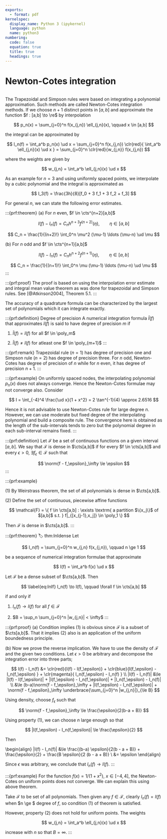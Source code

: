 ```yaml
---
exports:
  - format: pdf
kernelspec:
  display_name: Python 3 (ipykernel)
  language: python
  name: python3
numbering:
  code: false
  equation: true
  title: true
  headings: true
---
```


# Newton-Cotes integration

```{include} math.md
```

The Trapezoidal and Simpson rules were based on integrating a polynomial approximation. Such methods are called Newton-Cotes integration methods.  If we choose $n+1$ distinct points in $[a,b]$ and approximate the function $f : [a,b] \to \re$ by interpolation

$$
p_n(x) = \sum_{j=0}^n f(x_{j,n}) \ell_{j,n}(x), \qquad x \in [a,b]
$$ 

the integral can be approximated by

$$
I_n(f) = \int_a^b p_n(x) \ud x = \sum_{j=0}^n f(x_{j,n}) \clr{red}{ \int_a^b \ell_{j,n}(x) \ud x } = \sum_{j=0}^n \clr{red}{w_{j,n}} f(x_{j,n})
$$

where the weights are given by 

$$
w_{j,n} = \int_a^b \ell_{j,n}(x) \ud x
$$ 

As an example for $n=3$ and using uniformly spaced points, we interpolate by a cubic polynomial and the integral is approximated as

$$
I_3(f) = \frac{3h}{8}[f_0 + 3 f_1 + 3 f_2 + f_3]
$$ 

For general $n$, we can state the following error estimates.

:::{prf:theorem}
\(a\) For $n$ even, $f \in \cts^{n+2}[a,b]$

$$
I(f) - I_n(f) = C_n h^{n+3} f^{(n+2)}(\eta), \qquad \eta \in [a,b]
$$

$$
C_n = \frac{1}{(n+2)!} \int_0^n \mu^2 (\mu-1) \ldots (\mu-n) \ud \mu
$$

(b) For $n$ odd and $f \in \cts^{n+1}[a,b]$

$$
I(f) - I_n(f) = C_n h^{n+2} f^{(n+1)}(\eta), \qquad \eta \in [a,b]
$$

$$
C_n = \frac{1}{(n+1)!} \int_0^n \mu (\mu-1) \ldots (\mu-n) \ud \mu
$$
:::

:::{prf:proof}
The proof is based on using the interpolation error estimate and integral mean value theorem as was done for trapezoidal and Simpson rules. See [@Atkinson2004], Theorem 5.1.
:::

The accuracy of a quadrature formula can be characterized by the largest set of polynomials which it can integrate exactly.

:::{prf:definition} Degree of precision
A numerical integration formula $\tilde{I}(f)$ that approximates $I(f)$ is said to have degree of precision $m$ if

1.  $\tilde{I}(f) = I(f)$ for all $f \in \poly_m$

2.  $\tilde{I}(f) \ne I(f)$ for atleast one $f \in \poly_{m+1}$
:::

:::{prf:remark}
Trapezoidal rule ($n=1$) has degree of precision one and Simpson rule ($n=2$) has degree of precision three. For $n$ odd, Newton-Cotes has degree of precision of $n$ while for $n$ even, it has degree of precision $n+1$.
:::

:::{prf:example}
On uniformly spaced nodes, the interpolating polynomial $p_n(x)$ does not always converge. Hence the Newton-Cotes formulae may not converge also. Consider

$$
I = \int_{-4}^4 \frac{\ud x}{1 + x^2} = 2 \tan^{-1}(4) \approx 2.6516
$$

Hence it is not advisable to use Newton-Cotes rule for large degree $n$.  However, we can use moderate but fixed degree of the interpolating polynomial and build a composite rule. The convergence here is obtained as the length of the sub-intervals tends to zero but the polynomial degree in each sub-interval remains fixed.
:::

:::{prf:definition}
Let $\mathcal{F}$ be a set of continuous functions on a given interval $[a,b]$. We say that $\mathcal{F}$ is dense in $\cts[a,b]$ if for every $f \in \cts[a,b]$ and every $\epsilon > 0$, $\exists f_\epsilon \in \mathcal{F}$ such that

$$
\norm{f - f_\epsilon}_\infty \le \epsilon
$$
:::

:::{prf:example}

(1) By Weirstrass theorem, the set of all polynomials is dense in $\cts[a,b]$. 

(2) Define the set of continuous, piecewise affine functions

$$
\mathcal{F} = \{ f \in \cts[a,b] : \exists \textrm{ a partition $\{x_j\}$ of $[a,b]$ s.t. } f|_{[x_{j-1},x_j]} \in \poly_1 \}
$$

Then $\mathcal{F}$ is dense in $\cts[a,b]$.
:::

:::{prf:theorem}
:label: thm:InIdense
Let 

$$
I_n(f) = \sum_{j=0}^n w_{j,n} f(x_{j,n}), \qquad n \ge 1
$$ 

be a sequence of numerical integration formulae that approximate

$$
I(f) = \int_a^b f(x) \ud x
$$ 

Let $\mathcal{F}$ be a dense subset of $\cts[a,b]$. Then 

$$
\label{eq:InIf}
I_n(f) \to I(f), \qquad \forall f \in \cts[a,b]
$$ 

if and only if

1. $I_n(f) \to I(f)$ for all $f \in \mathcal{F}$

1. $B = \sup_n \sum_{j=0}^n |w_{j,n}| < \infty$
:::

:::{prf:proof}
(a) Condition [](#eq:InIf) implies (1) is obvious since $\mathcal{F}$ is a subset of $\cts[a,b]$. That it implies (2) also is an application of the uniform boundedness principle.

(b) Now we prove the reverse implication. We have to use the density of  $\mathcal{F}$ and the given two conditions. Let $\epsilon > 0$ be arbitrary and decompose the integration error into three parts;

$$
I(f) - I_n(f) &= \clr{red}{I(f) - I(f_\epsilon)} + \clr{blue}{I(f_\epsilon)  - I_n(f_\epsilon) } + \clr{magenta}{ I_n(f_\epsilon) - I_n(f) } \\
|I(f) - I_n(f)| 
&\le |I(f) - I(f_\epsilon)| + |I(f_\epsilon)  - I_n(f_\epsilon)| + |I_n(f_\epsilon) - I_n(f)| \\
&\le (b-a)\norm{f - f_\epsilon}_\infty + |I(f_\epsilon)  - I_n(f_\epsilon)| + \norm{f - f_\epsilon}_\infty \underbrace{\sum_{j=0}^n |w_{j,n}|}_{\le B}
$$ 

Using density, choose $f_\epsilon$ such that

$$
\norm{f - f_\epsilon}_\infty \le \frac{\epsilon}{2(b-a + B)}
$$ 

Using property (1), we can choose $n$ large enough so that

$$
|I(f_\epsilon)  - I_n(f_\epsilon)| \le \frac{\epsilon}{2}
$$ 

Then

\begin{align}
|I(f) - I_n(f)| 
&\le \frac{(b-a) \epsilon}{2(b - a + B)} + \frac{\epsilon}{2} + \frac{B \epsilon}{2 (b - a + B)} \\
&= \epsilon
\end{align}

Since $\epsilon$ was arbitrary, we conclude that $I_n(f) \to I(f)$.
:::

:::{prf:example}
For the function $f(x) = 1/(1+x^2)$, $x \in [-4,4]$, the Newton-Cotes on uniform points does not converge. We can explain this using above theorem.

Take $\mathcal{F}$ to be set of all polynomials. Then given any $f \in \mathcal{F}$, clearly $I_n(f) = I(f)$ when $n \ge $ degree of $f$, so condition (1) of theorem is satisfied.

However, property (2) does not hold for uniform points. The weights

$$
w_{j,n} = \int_a^b \ell_{j,n}(x) \ud x
$$

increase with $n$ so that $B = \infty$.
:::
